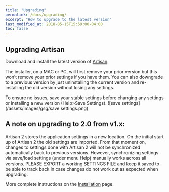 ```yaml
---
title: "Upgrading"
permalink: /docs/upgrading/
excerpt: "How to upgrade to the latest version"
last_modified_at: 2018-05-15T15:59:00-04:00
toc: false
---
```


## Upgrading Artisan

Download and install the latest version of [Artisan](https://github.com/artisan-roaster-scope/artisan/releases/latest).

The installer, on a MAC or PC, will first remove your prior version but this won’t remove your prior settings if you have them. You can also downgrade to a previous version by just uninstalling the current version and re-installing the old version without losing any settings.    

To ensure no issues, save your stable settings before changing any settings or installing a new version (Help>Save Settings). ![save settings](/assets/images/gsg/save settings.png)


## A note on upgrading to 2.0 from v1.x:

Artisan 2 stores the application settings in a new location. On the initial start up of Artisan 2 the old settings are imported. From that moment on, changes to settings done with Artisan 2 will not be synchronized automatically back to previous versions. However, synchronizing settings via save/load settings (under menu Help) manually works across all versions. PLEASE EXPORT a working SETTINGS FILE and keep it saved to be able to track back in case changes do not work out as expected when upgrading.

More complete instructions on the [Installation](https://artisan-scope.org/docs/installation/) page.
